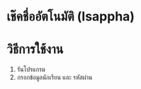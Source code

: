 # เช๊คชื่ออัตโนมัติ (Isappha)

# วิธีการใช้งาน
  1. รันโปรแกรม
  2. กรอกข้อมูลนักเรียน และ รหัสผ่าน
